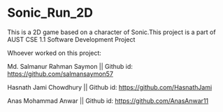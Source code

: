 Sonic_Run_2D
============

This is a 2D game based on a character of Sonic.This project is a part of AUST CSE  1.1 Software Development Project

Whoever worked on this project:

Md. Salmanur Rahman Saymon || Github id: https://github.com/salmansaymon57

Hasnath Jami Chowdhury || Github id: https://github.com/HasnathJami

Anas Mohammad Anwar || Github id: https://github.com/AnasAnwar11
